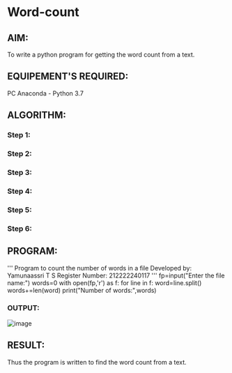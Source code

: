 # Word-count
## AIM:
To write a python program for getting the word count from a text.
## EQUIPEMENT'S REQUIRED: 
PC
Anaconda - Python 3.7
## ALGORITHM: 
### Step 1:

### Step 2: 
 
### Step 3: 

### Step 4:  

### Step 5: 

### Step 6: 

## PROGRAM:
'''
Program to count the number of words in a file
Developed by: Yamunaassri T S
Register Number: 212222240117
'''
fp=input("Enter the file name:")
words=0
with open(fp,'r') as f:
  for line in f:
    word=line.split()
    words+=len(word)
print("Number of words:",words)
### OUTPUT:

![image](https://github.com/Yamunaasri/Word-count/assets/115707860/20f4eb88-71c9-42c6-88e7-ec051a47df65)


## RESULT:
Thus the program is written to find the word count from a text.
